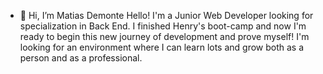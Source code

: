 - 👋 Hi, I’m Matias Demonte
Hello! I'm a Junior Web Developer looking for specialization in Back End. I finished Henry's boot-camp and now I'm ready to begin this new journey of development and prove myself! I'm looking for an environment where I can learn lots and grow both as a person and as a professional.


<!---
vraktos/vraktos is a ✨ special ✨ repository because its `README.md` (this file) appears on your GitHub profile.
You can click the Preview link to take a look at your changes.
--->
